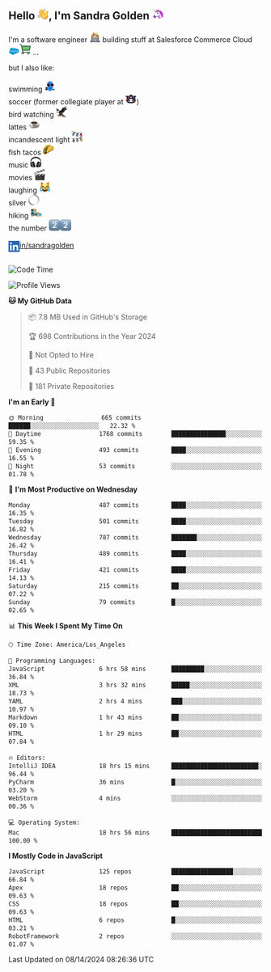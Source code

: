 ## Hello <img src="./static/emoji/wave.png" width="22" />, I'm Sandra Golden <img src="./static/emoji/unicorn-face.png" width="22" />

I'm a software engineer <img src="./static/emoji/female-technologist.png" width="22" /> building stuff at Salesforce Commerce Cloud <img src="./static/emoji/salesforce.png" width="22" /><img src="./static/emoji/commerce-cloud.png" width="22" />&nbsp;...

but I also like:<br/><br/>
swimming <img alt="swimming" src="./static/emoji/keep-swimming.png" width="22" /><br/>
soccer  (former collegiate player at <img src="./static/emoji/auburn.png" width="22" />)<br/>
bird watching <img src="./static/emoji/eagle.png" width="22" /><br/>
lattes <img src="./static/emoji/coffee.png" width="22" /><br/>
incandescent light <img src="./static/emoji/lights.png" width="22" /><br/>
fish tacos <img src="./static/emoji/taco.png" width="22" /><br/>
music <img src="./static/emoji/headphones.png" width="22" /><br/>
movies <img src="./static/emoji/movie-clapper.png" width="22" /><br/>
laughing <img src="./static/emoji/joy-cat.png" width="22" /><br/>
silver <img src="./static/emoji/silver-hoop.png" width="22" /><br/>
hiking <img src="./static/emoji/hiker.png" width="22" /><br/>
the number <img src="./static/emoji/two.png" width="22" /><img src="./static/emoji/two.png" width="22" />
<br/><br/>
<img align="left" alt="Sandra Golden | LinkedIn" width="22px" src="./static/emoji/linkedin.png" /> <a href="https://www.linkedin.com/in/sandragolden/">in/sandragolden</a>
<br/><br/>
<!--START_SECTION:waka-->
![Code Time](http://img.shields.io/badge/Code%20Time-518%20hrs%2025%20mins-blue)

![Profile Views](http://img.shields.io/badge/Profile%20Views-0-blue)

**🐱 My GitHub Data** 

> 📦 7.8 MB Used in GitHub's Storage 
 > 
> 🏆 698 Contributions in the Year 2024
 > 
> 🚫 Not Opted to Hire
 > 
> 📜 43 Public Repositories 
 > 
> 🔑 181 Private Repositories 
 > 
**I'm an Early 🐤** 

```text
🌞 Morning                665 commits         ██████░░░░░░░░░░░░░░░░░░░   22.32 % 
🌆 Daytime                1768 commits        ███████████████░░░░░░░░░░   59.35 % 
🌃 Evening                493 commits         ████░░░░░░░░░░░░░░░░░░░░░   16.55 % 
🌙 Night                  53 commits          ░░░░░░░░░░░░░░░░░░░░░░░░░   01.78 % 
```
📅 **I'm Most Productive on Wednesday** 

```text
Monday                   487 commits         ████░░░░░░░░░░░░░░░░░░░░░   16.35 % 
Tuesday                  501 commits         ████░░░░░░░░░░░░░░░░░░░░░   16.82 % 
Wednesday                787 commits         ███████░░░░░░░░░░░░░░░░░░   26.42 % 
Thursday                 489 commits         ████░░░░░░░░░░░░░░░░░░░░░   16.41 % 
Friday                   421 commits         ████░░░░░░░░░░░░░░░░░░░░░   14.13 % 
Saturday                 215 commits         ██░░░░░░░░░░░░░░░░░░░░░░░   07.22 % 
Sunday                   79 commits          █░░░░░░░░░░░░░░░░░░░░░░░░   02.65 % 
```


📊 **This Week I Spent My Time On** 

```text
🕑︎ Time Zone: America/Los_Angeles

💬 Programming Languages: 
JavaScript               6 hrs 58 mins       █████████░░░░░░░░░░░░░░░░   36.84 % 
XML                      3 hrs 32 mins       █████░░░░░░░░░░░░░░░░░░░░   18.73 % 
YAML                     2 hrs 4 mins        ███░░░░░░░░░░░░░░░░░░░░░░   10.97 % 
Markdown                 1 hr 43 mins        ██░░░░░░░░░░░░░░░░░░░░░░░   09.10 % 
HTML                     1 hr 29 mins        ██░░░░░░░░░░░░░░░░░░░░░░░   07.84 % 

🔥 Editors: 
IntelliJ IDEA            18 hrs 15 mins      ████████████████████████░   96.44 % 
PyCharm                  36 mins             █░░░░░░░░░░░░░░░░░░░░░░░░   03.20 % 
WebStorm                 4 mins              ░░░░░░░░░░░░░░░░░░░░░░░░░   00.36 % 

💻 Operating System: 
Mac                      18 hrs 56 mins      █████████████████████████   100.00 % 
```

**I Mostly Code in JavaScript** 

```text
JavaScript               125 repos           █████████████████░░░░░░░░   66.84 % 
Apex                     18 repos            ██░░░░░░░░░░░░░░░░░░░░░░░   09.63 % 
CSS                      18 repos            ██░░░░░░░░░░░░░░░░░░░░░░░   09.63 % 
HTML                     6 repos             █░░░░░░░░░░░░░░░░░░░░░░░░   03.21 % 
RobotFramework           2 repos             ░░░░░░░░░░░░░░░░░░░░░░░░░   01.07 % 
```




 Last Updated on 08/14/2024 08:26:36 UTC
<!--END_SECTION:waka-->
